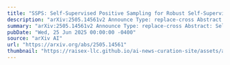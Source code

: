 ```yaml
---
title: "SSPS: Self-Supervised Positive Sampling for Robust Self-Supervised Speaker Verification"
description: "arXiv:2505.14561v2 Announce Type: replace-cross Abstract: Self-Supervised Learning (SSL) has led to considerable progress in Speaker Verification (SV). The standard framework uses same-utterance positive sampling and data-augmentation to generate anchor-positive pairs of the same speaker. This is a major limitation, as this strategy primarily encodes channel information from the recording condition, shared by the anchor and positive. We propose a new positive sampling technique to address this bottleneck: Self-Supervised Positive Sampling (SSPS). For a given anchor, SSPS aims to find an appropriate positive, i.e., of the same speaker identity but a different recording condition, in the latent space using clustering assignments and a memory queue of positive embeddings. SSPS improves SV performance for both SimCLR and DINO, reaching 2.57% and 2.53% EER, outperforming SOTA SSL methods on VoxCeleb1-O. In particular, SimCLR-SSPS achieves a 58% EER reduction by lowering intra-speaker variance, providing comparable performance to DINO-SSPS."
summary: "arXiv:2505.14561v2 Announce Type: replace-cross Abstract: Self-Supervised Learning (SSL) has led to considerable progress in Speaker Verification (SV). The standard framework uses same-utterance positive sampling and data-augmentation to generate anchor-positive pairs of the same speaker. This is a major limitation, as this strategy primarily encodes channel information from the recording condition, shared by the anchor and positive. We propose a new positive sampling technique to address this bottleneck: Self-Supervised Positive Sampling (SSPS). For a given anchor, SSPS aims to find an appropriate positive, i.e., of the same speaker identity but a different recording condition, in the latent space using clustering assignments and a memory queue of positive embeddings. SSPS improves SV performance for both SimCLR and DINO, reaching 2.57% and 2.53% EER, outperforming SOTA SSL methods on VoxCeleb1-O. In particular, SimCLR-SSPS achieves a 58% EER reduction by lowering intra-speaker variance, providing comparable performance to DINO-SSPS."
pubDate: "Wed, 25 Jun 2025 00:00:00 -0400"
source: "arXiv AI"
url: "https://arxiv.org/abs/2505.14561"
thumbnail: "https://raisex-llc.github.io/ai-news-curation-site/assets/arxiv.png"
---
```


